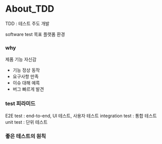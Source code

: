 # About_TDD

TDD : 테스트 주도 개발

software test
목표 플랫폼 환경

### why

제품 기능 자신감

- 기능 정상 동작
- 요구사항 만족
- 이슈 대해 예륵
- 버그 빠르게 발견

### test 피라미드

E2E test : end-to-end, UI 테스트, 사용자 테스트
integration test : 통합 테스트
unit test : 단위 테스트

### 좋은 테스트의 원칙
